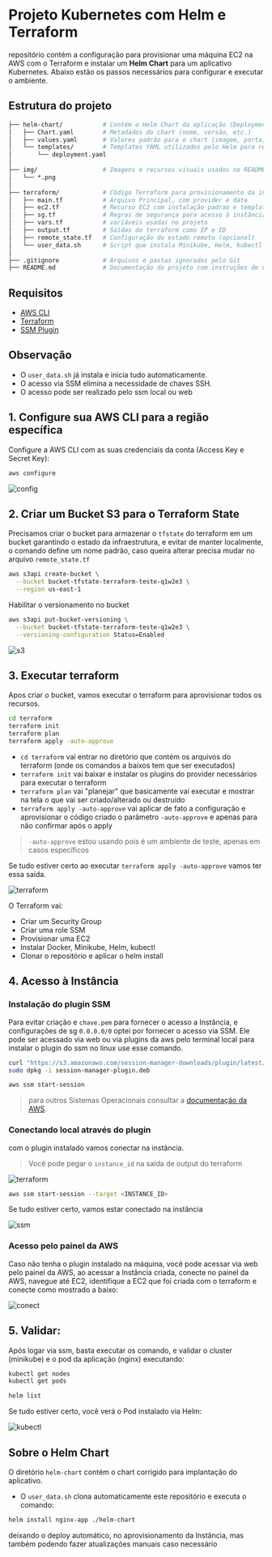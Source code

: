 # Projeto Kubernetes com Helm e Terraform
repositório contém a configuração para provisionar uma máquina EC2 na AWS com o Terraform e instalar um **Helm Chart** para um aplicativo Kubernetes. Abaixo estão os passos necessários para configurar e executar o ambiente.

## Estrutura do projeto

```graphql
├── helm-chart/           # Contém o Helm Chart da aplicação (Deployment, Service, etc.)
│   ├── Chart.yaml        # Metadados do chart (nome, versão, etc.)
│   ├── values.yaml       # Valores padrão para o chart (imagem, porta, etc.)
│   └── templates/        # Templates YAML utilizados pelo Helm para renderizar os manifests
│       └── deployment.yaml
│
├── img/                  # Imagens e recursos visuais usados no README ou na documentação
│   └── *.png
│
├── terraform/            # Código Terraform para provisionamento da infraestrutura na AWS
│   ├── main.tf           # Arquivo Principal, com provider e data
│   ├── ec2.tf            # Recurso EC2 com instalação padrao e template para userdata automatizada via user_data
│   ├── sg.tf             # Regras de segurança para acesso à instância
│   ├── vars.tf           # variáveis usadas no projeto
│   ├── output.tf         # Saídas do terraform como IP e ID
│   ├── remote_state.tf   # Configuração do estado remoto (opcional)
│   └── user_data.sh      # Script que instala Minikube, Helm, kubectl e aplica o Helm Chart
│
├── .gitignore            # Arquivos e pastas ignorados pelo Git
├── README.md             # Documentação do projeto com instruções de uso
```

## Requisitos

- [AWS CLI](https://aws.amazon.com/cli/)
- [Terraform](https://developer.hashicorp.com/terraform/downloads)
- [SSM Plugin](https://docs.aws.amazon.com/pt_br/systems-manager/latest/userguide/session-manager-working-with-install-plugin.html)

## Observação

- O `user_data.sh` já instala e inicia tudo automaticamente.
- O acesso via SSM elimina a necessidade de chaves SSH.
- O acesso pode ser realizado pelo ssm local ou web

## 1. Configure sua AWS CLI para a região específica
Configure a AWS CLI com as suas credenciais da conta (Access Key e Secret Key):

```bash
aws configure
```
![config](./img/config.png)

## 2. Criar um Bucket S3 para o Terraform State

Precisamos criar o bucket para armazenar o  ``tfstate`` do terraform em um bucket garantindo o estado da infraestrutura, e evitar de manter localmente, o comando define um nome padrão, caso queira alterar precisa mudar no arquivo `remote_state.tf`

```bash
aws s3api create-bucket \
  --bucket bucket-tfstate-terraform-teste-q1w2e3 \
  --region us-east-1
```
Habilitar o versionamento no bucket
```bash
aws s3api put-bucket-versioning \
  --bucket bucket-tfstate-terraform-teste-q1w2e3 \
  --versioning-configuration Status=Enabled
```
![s3](./img/s3.png)

## 3. Executar terraform
Apos criar o bucket, vamos executar o terraform para aprovisionar todos os recursos.

```bash
cd terraform
terraform init
terraform plan
terraform apply -auto-approve
```
 - `cd terraform` vai entrar no diretório que contém os arquivos do terraform (onde os comandos a baixos tem que ser executados)
 - `terraform init` vai baixar e instalar os plugins do provider necessários para executar o terraform
 - `terraform plan` vai "planejar" que basicamente vai executar e mostrar na tela o que vai ser criado/alterado ou destruído
 - `terraform apply -auto-approve` vai aplicar de fato a configuração e aprovisionar o código criado o parâmetro `-auto-approve` e apenas para não confirmar após o apply 
>`-auto-approve` estou usando pois é um ambiente de teste, apenas em casos específicos

Se tudo estiver certo ao executar `terraform apply -auto-approve` vamos ter essa saída.

![terraform](./img/terraform.png)

O Terraform vai:
 - Criar um Security Group
 - Criar uma role SSM
 - Provisionar uma EC2
 - Instalar Docker, Minikube, Helm, kubectl
 - Clonar o repositório e aplicar o helm install

## 4. Acesso à Instância
### Instalação do plugin SSM
Para evitar criação e `chave.pem` para fornecer o acesso a Instância, e configurações de sg `0.0.0.0/0` optei por fornecer o acesso via SSM. 
Ele pode ser acessado via web ou via plugins da aws pelo terminal local para instalar o plugin do ssm no linux use esse comando.

```bash
curl "https://s3.amazonaws.com/session-manager-downloads/plugin/latest/ubuntu_64bit/session-manager-plugin.deb" -o "session-manager-plugin.deb"
sudo dpkg -i session-manager-plugin.deb

aws ssm start-session
```

> para outros Sistemas Operacionais consultar a [documentação da AWS](https://docs.aws.amazon.com/pt_br/systems-manager/latest/userguide/session-manager-working-with-install-plugin.html).
### Conectando local através do plugin
com o plugin instalado vamos conectar na instância.

> Você pode pegar o `instance_id` na saída de output do terraform

![terraform](./img/id.png)

```bash
aws ssm start-session --target <INSTANCE_ID>
```
Se tudo estiver certo, vamos estar conectado na instância

![ssm](./img/ssm.png)

### Acesso pelo painel da AWS
Caso não tenha o plugin instalado na máquina, você pode acessar via web pelo painel da AWS, ao acessar a Instância criada, conecte no painel da AWS, navegue até EC2, identifique a EC2 que foi criada com o terraform e conecte como mostrado a baixo:

![conect](./img/conect.gif)
## 5. Validar:
Após logar via ssm, basta executar os comando, e validar o cluster (minikube) e o pod da aplicação (nginx) executando:

```bash
kubectl get nodes
kubectl get pods

helm list
```
Se tudo estiver certo, você verá o Pod instalado via Helm:

![kubectl](./img/kubectl.png)

## Sobre o Helm Chart

O diretório `helm-chart` contém o chart corrigido para implantação do aplicativo.
 - O `user_data.sh` clona automaticamente este repositório e executa o comando:
  
```bash
helm install nginx-app ./helm-chart
```
deixando o deploy automático, no aprovisionamento da Instância, mas também podendo fazer atualizações manuais caso necessário
